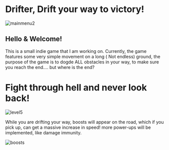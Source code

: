 # Drifter, Drift your way to victory!
![mainmenu2](https://user-images.githubusercontent.com/23164831/41281961-0dbc6b80-6e33-11e8-911d-d2943655310e.png)


<h2> Hello & Welcome! </h2>

This is a small indie game that I am working on. Currently, the game features some very simple movement on a long ( Not endless) ground, the purpose of the game is to dogde ALL obstacles in your way, to make sure you reach the end.... but where is the end?

<h1> Fight through hell and never look back! </h1>

![level5](https://user-images.githubusercontent.com/23164831/58735655-5f468d80-83fb-11e9-9ee8-87db45a5fd45.png)



While you are drifting your way, boosts will appear on the road, which if you pick up, can get a massive increase in speed! more power-ups will be implemented, like damage immunity.

![boosts](https://user-images.githubusercontent.com/23164831/41281612-18de185c-6e32-11e8-9b2e-ea650c7e74d0.png)





